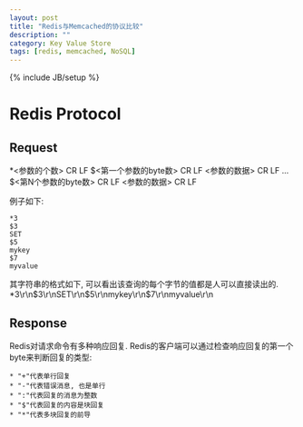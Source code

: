 ```yaml
---
layout: post
title: "Redis与Memcached的协议比较"
description: ""
category: Key Value Store
tags: [redis, memcached, NoSQL]
---
```

{% include JB/setup %}

<h1>Redis Protocol</h1>
<h2>Request</h2>
	*<参数的个数> CR LF
	$<第一个参数的byte数> CR LF
	<参数的数据> CR LF
	...
	$<第N个参数的byte数> CR LF
	<参数的数据> CR LF

例子如下:

	*3
	$3
	SET
	$5
	mykey
	$7
	myvalue

其字符串的格式如下, 可以看出该查询的每个字节的值都是人可以直接读出的.
	*3\r\n$3\r\nSET\r\n$5\r\nmykey\r\n$7\r\nmyvalue\r\n


<h2>Response</h2>
Redis对请求命令有多种响应回复. Redis的客户端可以通过检查响应回复的第一个byte来判断回复的类型:

	* "+"代表单行回复
	* "-"代表错误消息, 也是单行
	* ":"代表回复的消息为整数
	* "$"代表回复的内容是块回复
	* "*"代表多块回复的前导
